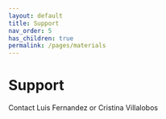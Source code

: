 ```yaml
---
layout: default
title: Support
nav_order: 5
has_children: true
permalink: /pages/materials
---
```


# Support

Contact Luis Fernandez or Cristina Villalobos
